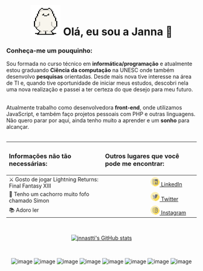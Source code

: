<h1 align="center"> <img src="./imgs/giphy.gif" width="80px" height="80px" />  Olá, eu sou a Janna 👋 </h1>

<h3> Conheça-me um pouquinho: </h3>

<p>
  Sou formada no curso técnico em <b>informática/programação</b> e atualmente estou graduando <b>Ciência da computação</b> na UNESC onde também desenvolvo <b>pesquisas</b> orientadas. 
  Desde mais nova tive interesse na área de TI e, quando tive oportunidade de iniciar meus estudos, descobri nela uma nova realização e passei a 
  ter certeza do que desejo para meu futuro. <br/><br/>

  Atualmente trabalho como desenvolvedora <b>front-end</b>, onde utilizamos JavaScript, e também faço projetos pessoais com PHP e outras linguagens.
  Não quero parar por aqui, ainda tenho muito a aprender e um <b>sonho</b> para alcançar. <br/> <br/>
</p>
<div align="center">
  
|<h3> Informações não tão necessárias: </h3> | <h3> Outros lugares que você pode me encontrar: </h3> |
| :--- | :--- |
| ⚔ Gosto de jogar Lightning Returns: Final Fantasy XIII |  _&nbsp;_ _&nbsp;_ _&nbsp;_ _&nbsp;_ _&nbsp;_ _&nbsp;_ _&nbsp;_ _&nbsp;_ _&nbsp;_ _&nbsp;_ _&nbsp;_ _&nbsp;_ _&nbsp;_ _&nbsp;_ _&nbsp;_ _&nbsp;_ <a href="https://www.linkedin.com/in/jannaina-sangaletti-3a8b47171/"><img src="./imgs/linkedinn.png" /> LinkedIn</a> |
| 🐶 Tenho um cachorro muito fofo chamado Simon | _&nbsp;_ _&nbsp;_ _&nbsp;_ _&nbsp;_ _&nbsp;_ _&nbsp;_ _&nbsp;_ _&nbsp;_ _&nbsp;_ _&nbsp;_ _&nbsp;_ _&nbsp;_ _&nbsp;_ _&nbsp;_ _&nbsp;_ _&nbsp;_ <a href="https://twitter.com/jnnastti"><img src="./imgs/twitter.png" /> Twitter </a> |
| 📚 Adoro ler | _&nbsp;_ _&nbsp;_ _&nbsp;_ _&nbsp;_ _&nbsp;_ _&nbsp;_ _&nbsp;_ _&nbsp;_ _&nbsp;_ _&nbsp;_ _&nbsp;_ _&nbsp;_ _&nbsp;_ _&nbsp;_ _&nbsp;_ _&nbsp;_ <a href="https://instagram.com/jnnastti"><img src="./imgs/instagramm.png" /> Instagram </a> |

  <br>

[![jnnastti's GitHub stats](https://github-readme-stats.vercel.app/api?username=jnnastti&hide=prs,issues&count_private=true&show_icons=true&include_all_commits=true&theme=slateorange)](https://github.com/jnnastti/github-readme-stats)

<br/>

![image](https://img.shields.io/badge/HTML5-E34F26?style=for-the-badge&logo=html5&logoColor=white)
![image](https://img.shields.io/badge/CSS3-1572B6?style=for-the-badge&logo=css3&logoColor=white)
![image](https://img.shields.io/badge/JavaScript-F7DF1E?style=for-the-badge&logo=javascript&logoColor=black)
![image](https://img.shields.io/badge/PHP-777BB4?style=for-the-badge&logo=php&logoColor=white)
![image](https://img.shields.io/badge/MySQL-00000F?style=for-the-badge&logo=mysql&logoColor=white)
![image](https://img.shields.io/badge/SQLite-07405E?style=for-the-badge&logo=sqlite&logoColor=white)
![image](https://img.shields.io/badge/C%23-239120?style=for-the-badge&logo=c-sharp&logoColor=white)
![image](https://img.shields.io/badge/Java-ED8B00?style=for-the-badge&logo=java&logoColor=white)
  
  </div>

